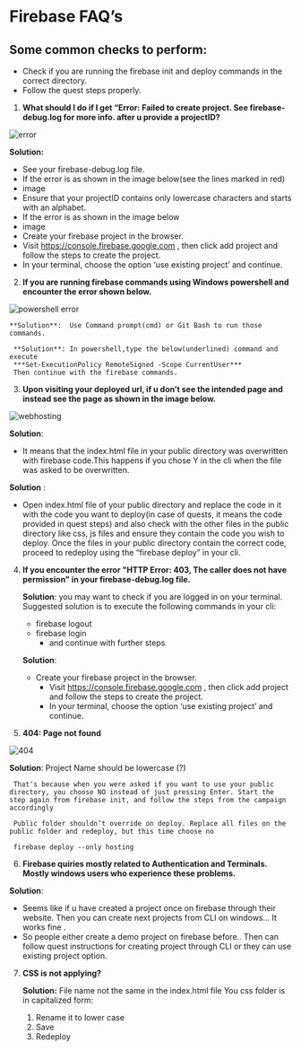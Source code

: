# Firebase FAQ’s

## Some common checks to perform:

 - Check if you are running the firebase init and deploy commands in the correct directory.
- Follow the quest steps properly.

1. **What should I do if I get  “Error: Failed to create project. See firebase-debug.log for more info. after u provide a projectID?**

![error](https://user-images.githubusercontent.com/75531528/209460596-d3d06b1b-2447-45fd-869c-761e32c52afe.png)


   **Solution:**
   - See your firebase-debug.log file.
   - If the error is as shown in the image below(see the lines marked in red)
   - image
   - Ensure that your projectID contains only lowercase characters and starts with an alphabet.
   - If the error is as shown in the image below
   - image
   - Create your firebase project in the browser.
   - Visit https://console.firebase.google.com , then click add project   and follow the steps to create the project.
   - In your terminal, choose the option ‘use existing project’ and continue.

2.  **If you are running firebase commands using Windows powershell and encounter the error shown below.**

   ![powershell error](https://user-images.githubusercontent.com/75531528/209460696-8ea4a5ce-5026-4dd8-bd9c-7289d43535f0.png)


    **Solution**:  Use Command prompt(cmd) or Git Bash to run those commands.

     **Solution**: In powershell,type the below(underlined) command and execute
     ***Set-ExecutionPolicy RemoteSigned -Scope CurrentUser***
     Then continue with the firebase commands.

3. **Upon visiting your deployed url, if u don’t see the intended page and instead see the page as shown in the image below.**

![webhosting](https://user-images.githubusercontent.com/75531528/209460670-da1f947f-f713-411e-8d2d-d8710090b45b.png)


 **Solution**: 
   - It means that the index.html file in your public directory was overwritten with firebase code.This happens if you chose Y in the cli when the file was asked to be overwritten.

**Solution** :
   - Open index.html file of your public directory and replace the code in it  with the code you want to deploy(in case of quests, it means the code provided in quest steps) and also check with the other files in the public directory like css, js files and ensure they contain the code you wish to deploy. Once the files in your public directory contain the correct code, proceed to redeploy using the “firebase deploy” in your cli.

4. **If you encounter the error "HTTP Error: 403, The caller does not have permission" in your firebase-debug.log file.**

    **Solution**: you may want to check if you are logged in on your terminal.
    Suggested solution is to execute the following commands in your cli: 
    - firebase logout 
    - firebase login
      - and continue with further steps

    **Solution**:
    - Create your firebase project in the browser.
      - Visit https://console.firebase.google.com , then click add project and follow the steps to create the project.
       - In your terminal, choose the option ‘use existing project’ and continue. 

5.  **404: Page not found**

 
 ![404](https://user-images.githubusercontent.com/75531528/209460478-95611c4d-5590-4c02-ab98-124d27daa4ac.png)



   **Solution**:
     Project Name should be lowercase (?)

     That's because when you were asked if you want to use your public directory, you choose NO instead of just pressing Enter. Start the step again from firebase init, and follow the steps from the campaign accordingly

     Public folder shouldn’t override on deploy. Replace all files on the public folder and redeploy, but this time choose no

     firebase deploy --only hosting

6. **Firebase quiries mostly related to Authentication and Terminals.     Mostly windows users who experience these problems.**

 **Solution**:

   - Seems like if u have created a project once on firebase through their website. Then you can create next projects from CLI on windows... It works fine .
   - So people either create a demo project on firebase before.. Then can follow quest instructions for creating project through CLI or they can use existing project option.

7. **CSS is not applying?**

   **Solution:** File name not the same in the index.html file
    You css folder is in capitalized form: 
    1. Rename it to lower case 
    2. Save 
    3. Redeploy
















